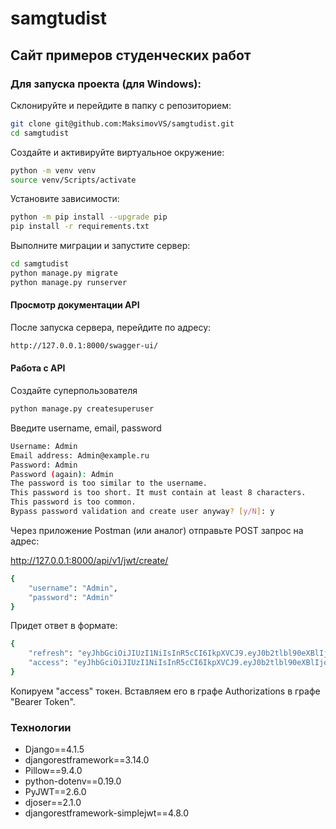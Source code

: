 # samgtudist
## Сайт примеров студенческих работ


### Для запуска проекта (для Windows):

Склонируйте и перейдите в папку с репозиторием:
```bash
git clone git@github.com:MaksimovVS/samgtudist.git
cd samgtudist
```
Создайте и активируйте виртуальное окружение:
```bash
python -m venv venv
source venv/Scripts/activate
```
Установите зависимости:
```bash
python -m pip install --upgrade pip
pip install -r requirements.txt
```
Выполните миграции и запустите сервер:
```bash
cd samgtudist
python manage.py migrate
python manage.py runserver
```

#### Просмотр документации API

После запуска сервера, перейдите по адресу:
```bash
http://127.0.0.1:8000/swagger-ui/
```

#### Работа с API

Создайте суперпользователя
```bash
python manage.py createsuperuser
```

Введите username, email, password
```bash
Username: Admin
Email address: Admin@example.ru
Password: Admin
Password (again): Admin
The password is too similar to the username.
This password is too short. It must contain at least 8 characters.
This password is too common.
Bypass password validation and create user anyway? [y/N]: y
```

Через приложение Postman (или аналог) отправьте POST запрос на адрес:

http://127.0.0.1:8000/api/v1/jwt/create/

```bash
{
    "username": "Admin",
    "password": "Admin"
}
```

Придет ответ в формате: 

```bash
{
    "refresh": "eyJhbGciOiJIUzI1NiIsInR5cCI6IkpXVCJ9.eyJ0b2tlbl90eXBlIjoicmVmcmVzaCIsImV4cCI6MTY3MzM5MDUyNCwianRpIjoiM2Y4MTk0YTNjNzIxNDMzY2ExMWQ2ODdlY2YxNDM3ZTMiLCJ1c2VyX2lkIjoyfQ.bKlokQvCExyjbenq2wpc_-UsFtTcCnwzCgG01avb53g",
    "access": "eyJhbGciOiJIUzI1NiIsInR5cCI6IkpXVCJ9.eyJ0b2tlbl90eXBlIjoiYWNjZXNzIiwiZXhwIjoxNjczMzkwNTI0LCJqdGkiOiI4NzhiMzFjYTM5Y2Q0YmFkYTNlNDQwYzBhNWQwYzVlZiIsInVzZXJfaWQiOjJ9.zCRd7Z3Z2y6TPpgnleGtu_ZxWRvgfrGZufEtLVR454c"
}
```

Копируем "access" токен. Вставляем его в графе Authorizations в графе
"Bearer Token".

### Технологии
- Django==4.1.5
- djangorestframework==3.14.0
- Pillow==9.4.0
- python-dotenv==0.19.0
- PyJWT==2.6.0
- djoser==2.1.0
- djangorestframework-simplejwt==4.8.0
